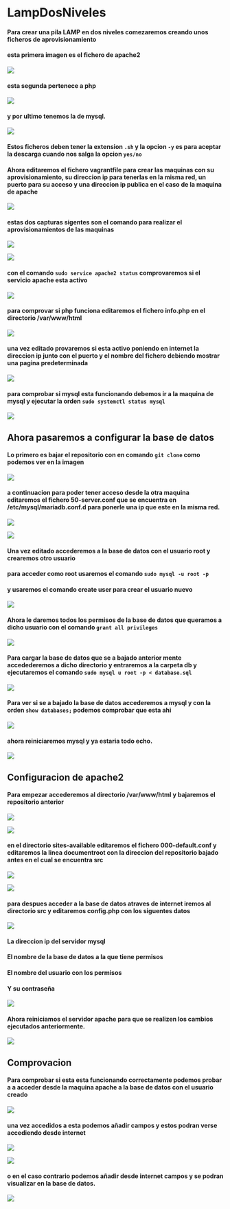 # LampDosNiveles
#### Para crear una pila LAMP en dos niveles comezaremos creando unos ficheros de aprovisionamiento
#### esta primera imagen es el fichero de apache2
![](img/Imagen1.jpg)
#### esta segunda pertenece a php
![](img/Imagen3.jpg)
#### y por ultimo tenemos la de mysql. 
![](img/Imagen7.jpg)
#### Estos ficheros deben tener la extension ` .sh ` y la opcion ` -y ` es para aceptar la descarga cuando nos salga la opcion ` yes/no `
#### Ahora editaremos el fichero vagrantfile para crear las maquinas con su aprovisionamiento, su direccion ip para tenerlas en la misma red, un puerto para su acceso y una direccion ip publica en el caso de la maquina de apache
![](img/capturavagrantfile.jpg)
#### estas dos capturas sigentes son el comando para realizar el aprovisionamientos de las maquinas 
![](img/Imagen6.jpg)

![](img/Imagen8.jpg)
#### con el comando ` sudo service apache2 status ` comprovaremos si el servicio apache esta activo
![](img/Imagen2.jpg)
#### para comprovar si php funciona editaremos el fichero **info.php** en el directorio  **/var/www/html**
![](img/Imagen4.jpg)
#### una vez editado provaremos si esta activo poniendo en internet la direccion ip junto con el puerto y el nombre del fichero debiendo mostrar una pagina predeterminada
![](img/Imagen5.jpg)
#### para comprobar si mysql esta funcionando debemos ir a la maquina de mysql y ejecutar la orden ` sudo systemctl status mysql ` 
![](img/Imagen9.jpg)
## Ahora pasaremos a configurar la base de datos
#### Lo primero es bajar el repositorio con en comando ` git clone ` como podemos ver en la imagen
![](img/Imagen10.jpg)
#### a continuacion para poder tener acceso desde la otra maquina editaremos el **fichero 50-server.conf** que se encuentra en **/etc/mysql/mariadb.conf.d** para ponerle una ip que este en la misma red.
![](img/Imagen11.jpg)

![](img/Imagen12.jpg)
#### Una vez editado accederemos a la base de datos con el usuario root y crearemos otro usuario
#### para acceder como root usaremos el comando ` sudo mysql -u root -p `
#### y usaremos el comando create user para crear el usuario nuevo
![](img/Imagen13.jpg)
#### Ahora le daremos todos los permisos de la base de datos que queramos a dicho usuario con el comando ` grant all privileges `
![](img/Imagen14.jpg)
#### Para cargar la base de datos que se a bajado anterior mente accedederemos a dicho directorio y entraremos a la carpeta db y ejecutaremos el comando ` sudo mysql u root -p < database.sql `
![](img/Imagen15.jpg)
#### Para ver si se a bajado la base de datos accederemos a mysql y con la orden ` show databases; ` podemos comprobar que esta ahi
![](img/Imagen16.jpg)
#### ahora reiniciaremos mysql y ya estaria todo echo.
![](img/Imagen17.jpg)
## Configuracion de apache2
#### Para empezar accederemos al directorio **/var/www/html** y bajaremos el repositorio anterior 
![](img/Imagen18.jpg)

![](img/Imagen19.jpg)
#### en el directorio sites-available editaremos el fichero **000-default.conf** y editaremos la linea documentroot con la direccion del repositorio bajado antes en el cual se encuentra **src** 
![](img/Imagen20.jpg)

![](img/Imagen21.jpg)
#### para despues acceder a la base de datos atraves de internet iremos al directorio src y editaremos **config.php** con los siguentes datos

![](img/Imagen23.jpg)
#### La direccion ip del servidor mysql
#### El nombre de la base de datos a la que tiene permisos 
#### El nombre del usuario con los permisos
#### Y su contraseña

![](img/Imagen24.jpg)
#### Ahora reiniciamos el servidor apache para que se realizen los cambios ejecutados anteriormente.
![](img/Imagen25.jpg)
## Comprovacion
#### Para comprobar si esta esta funcionando correctamente podemos probar a a acceder desde la maquina apache a la base de datos con el usuario creado

![](img/Imagen26.jpg)
#### una vez accedidos a esta podemos añadir campos y estos podran verse accediendo desde internet
![](img/Imagen27.jpg)

![](img/Imagen28.jpg)
#### o en el caso contrario podemos añadir desde internet campos y se podran visualizar en la base de datos.
![](img/Imagen29.jpg)

